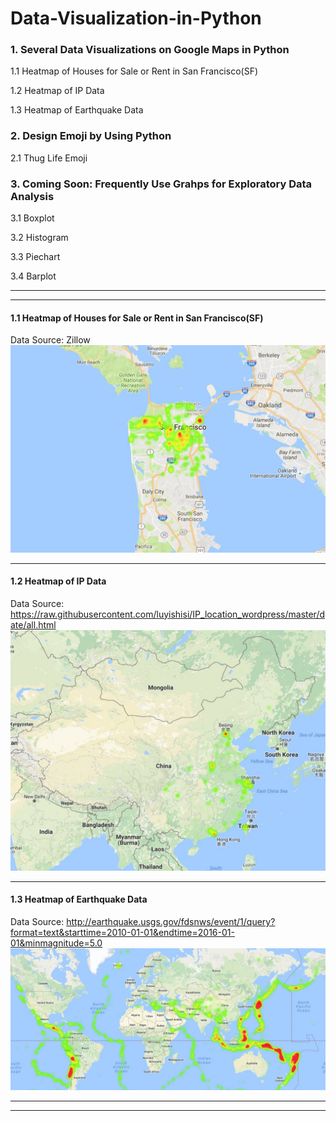 # Data-Visualization-in-Python

### 1. Several Data Visualizations on Google Maps in Python
1.1 Heatmap of Houses for Sale or Rent in San Francisco(SF)

1.2 Heatmap of IP Data

1.3 Heatmap of Earthquake Data

### 2. Design Emoji by Using Python
2.1 Thug Life Emoji

### 3. Coming Soon: Frequently Use Grahps for Exploratory Data Analysis
3.1 Boxplot

3.2 Histogram

3.3 Piechart

3.4 Barplot

***
***

#### 1.1 Heatmap of Houses for Sale or Rent in San Francisco(SF)
Data Source: Zillow
![alt tag](https://github.com/HinChou/Data-Visualization-in-Python/blob/master/Heatmap.jpg)

***
#### 1.2 Heatmap of IP Data
Data Source: https://raw.githubusercontent.com/luyishisi/IP_location_wordpress/master/date/all.html
![alt tag](https://github.com/HinChou/Data-Visualization-in-Python/blob/master/ip_map.jpeg)

***
#### 1.3 Heatmap of Earthquake Data
Data Source: http://earthquake.usgs.gov/fdsnws/event/1/query?format=text&starttime=2010-01-01&endtime=2016-01-01&minmagnitude=5.0
![alt tag](https://github.com/HinChou/Data-Visualization-in-Python/blob/master/Earthquake_Map.jpeg)

***
***
